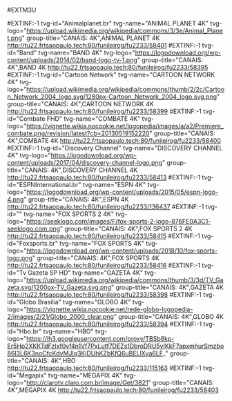 #EXTM3U

#EXTINF:-1 tvg-id="Animalplanet.br" tvg-name="ANIMAL PLANET 4K" tvg-logo="https://upload.wikimedia.org/wikipedia/commons/3/3e/Animal_Planet.png" group-title="CANAIS: 4K",ANIMAL PLANET 4K
http://tu22.frtsaopaulo.tech:80/funileirog/fu2233/58401
#EXTINF:-1 tvg-id="Band" tvg-name="BAND 4K" tvg-logo="https://logodownload.org/wp-content/uploads/2014/02/band-logo-tv-1.png" group-title="CANAIS: 4K",BAND 4K
http://tu22.frtsaopaulo.tech:80/funileirog/fu2233/58395
#EXTINF:-1 tvg-id="Cartoon Network" tvg-name="CARTOON NETWORK 4K" tvg-logo="https://upload.wikimedia.org/wikipedia/commons/thumb/2/2c/Cartoon_Network_2004_logo.svg/1280px-Cartoon_Network_2004_logo.svg.png" group-title="CANAIS: 4K",CARTOON NETWORK 4K
http://tu22.frtsaopaulo.tech:80/funileirog/fu2233/58399
#EXTINF:-1 tvg-id="Combate FHD" tvg-name="COMBATE 4K" tvg-logo="https://vignette.wikia.nocookie.net/logopedia/images/a/a2/Premiere_combate.png/revision/latest?cb=20130519152220" group-title="CANAIS: 4K",COMBATE 4K
http://tu22.frtsaopaulo.tech:80/funileirog/fu2233/58400
#EXTINF:-1 tvg-id="Discovery Channel" tvg-name="DISCOVERY CHANNEL 4K" tvg-logo="https://logodownload.org/wp-content/uploads/2017/04/discovery-channel-logo.png" group-title="CANAIS: 4K",DISCOVERY CHANNEL 4K
http://tu22.frtsaopaulo.tech:80/funileirog/fu2233/58413
#EXTINF:-1 tvg-id="ESPNInternational.br" tvg-name="ESPN 4K" tvg-logo="https://logodownload.org/wp-content/uploads/2015/05/espn-logo-4.png" group-title="CANAIS: 4K",ESPN 4K
http://tu22.frtsaopaulo.tech:80/funileirog/fu2233/136437
#EXTINF:-1 tvg-id="" tvg-name="FOX SPORTS 2 4K" tvg-logo="https://seeklogo.com/images/F/fox-sports-2-logo-876FE0A3C1-seeklogo.com.png" group-title="CANAIS: 4K",FOX SPORTS 2 4K
http://tu22.frtsaopaulo.tech:80/funileirog/fu2233/58415
#EXTINF:-1 tvg-id="Foxsports.br" tvg-name="FOX SPORTS 4K" tvg-logo="https://logodownload.org/wp-content/uploads/2018/10/fox-sports-logo.png" group-title="CANAIS: 4K",FOX SPORTS 4K
http://tu22.frtsaopaulo.tech:80/funileirog/fu2233/58416
#EXTINF:-1 tvg-id="Tv Gazeta SP HD" tvg-name="GAZETA 4K" tvg-logo="https://upload.wikimedia.org/wikipedia/commons/thumb/3/3d/TV_Gazeta.svg/1200px-TV_Gazeta.svg.png" group-title="CANAIS: 4K",GAZETA 4K
http://tu22.frtsaopaulo.tech:80/funileirog/fu2233/58398
#EXTINF:-1 tvg-id="Globo Brasilia" tvg-name="GLOBO 4K" tvg-logo="https://vignette.wikia.nocookie.net/rede-globo-logopedia-2/images/2/21/Globo_2000_clear.png" group-title="CANAIS: 4K",GLOBO 4K
http://tu22.frtsaopaulo.tech:80/funileirog/fu2233/58394
#EXTINF:-1 tvg-id="Hbo.br" tvg-name="HBO" tvg-logo="https://lh3.googleusercontent.com/proxy/TBSb8kp-Er5Hp2XKKTdFzIxf0vf4n1Vf7PxLutf7DEZs1DbroDRU5yIKkF7apxmhurSmzbo86I3L6K3noCfcKdvMJIq3KjDUhKZbKfQ6uBELlXya6LF_" group-title="CANAIS: 4K",HBO
http://tu22.frtsaopaulo.tech:80/funileirog/fu2233/115163
#EXTINF:-1 tvg-id="Megapix" tvg-name="MEGAPIX 4K" tvg-logo="http://clarotv.claro.com.br/image/Get/3821" group-title="CANAIS: 4K",MEGAPIX 4K
http://tu22.frtsaopaulo.tech:80/funileirog/fu2233/58403
